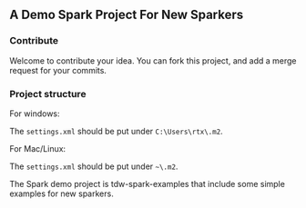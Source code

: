 ## A Demo Spark Project For New Sparkers

### Contribute

Welcome to contribute your idea. You can fork this project, and add a merge request for your commits.

### Project structure

For windows:

The `settings.xml` should be put under `C:\Users\rtx\.m2`.

For Mac/Linux:

The `settings.xml` should be put under `~\.m2`.

The Spark demo project is tdw-spark-examples that include some simple examples for new sparkers.